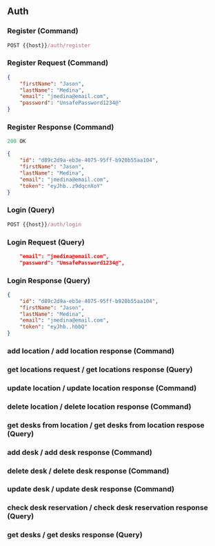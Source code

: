 ## Auth

### Register (Command)

```js
POST {{host}}/auth/register
```

### Register Request (Command)

```json
{
    "firstName": "Jason",
    "lastName": "Medina",
    "email": "jmedina@email.com",
    "password": "UnsafePassword1234@"
}
```

### Register Response (Command)

```js
200 OK
```

```json
{
    "id": "d89c2d9a-eb3e-4075-95ff-b920b55aa104",
    "firstName": "Jason",
    "lastName": "Medina",
    "email": "jmedina@email.com",
    "token": "eyJhb..z9dqcnXoY"
}
```

### Login (Query)

```js
POST {{host}}/auth/login
```

### Login Request (Query)

```json
    "email": "jmedina@email.com",
    "password": "UnsafePassword1234@",
```

### Login Response (Query)

```json
{
    "id": "d89c2d9a-eb3e-4075-95ff-b920b55aa104",
    "firstName": "Jason",
    "lastName": "Medina",
    "email": "jmedina@email.com",
    "token": "eyJhb..hbbQ"
}
```

### add location / add location response (Command)

### get locations request / get locations response (Query)

### update location / update location response (Command)

### delete location / delete location response (Command)

### get desks from location / get desks from location respose (Query)

### add desk / add desk response (Command)

### delete desk / delete desk response (Command)

### update desk / update desk response (Command)

### check desk reservation / check desk reservation response (Query)

### get desks / get desks response (Query)